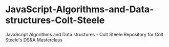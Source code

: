 # JavaScript-Algorithms-and-Data-structures-Colt-Steele
JavaScript Algorithms and Data structures - Colt Steele
Repository for Colt Steele's DS&A Masterclass 
